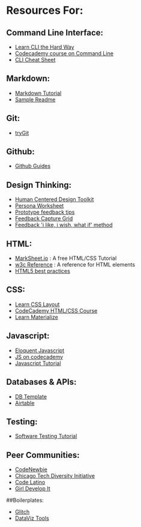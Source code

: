 # Resources For:

## Command Line Interface:
- [Learn CLI the Hard Way](https://learncodethehardway.org/unix/)
- [Codecademy course on Command Line](https://www.codecademy.com/learn/learn-the-command-line)
- [CLI Cheat Sheet](resources/cli-cheat-sheet.md)

## Markdown:
- [Markdown Tutorial](http://www.markdowntutorial.com/)
- [Sample Readme](sample-readme.md)

## Git:
- [tryGit](https://try.github.io)

## Github:
- [Github Guides](https://guides.github.com/)

## Design Thinking:
- [Human Centered Design Toolkit](human-centered-design-toolkit.pdf)
- [Persona Worksheet](persona-core-poster.pdf)
- [Prototype feedback tips](https://public-media.interaction-design.org/pdf/Six-Best-Practice-Tips-for-Gathering-Feedback-on-Your-Prototypes.pdf)
- [Feedback Capture Grid](https://public-media.interaction-design.org/pdf/Feedback-Capture-Grid.pdf)
- [Feedback 'i like, i wish, what if' method](https://public-media.interaction-design.org/pdf/I-Like-I-Wish-What-If.pdf)


## HTML:
- [MarkSheet.io](http://marksheet.io/) : A free HTML/CSS Tutorial
- [w3c Reference](http://w3c.github.io/html-reference/elements.html) : A reference for HTML elements
- [HTML5 best practices](https://www.sitepoint.com/a-basic-html5-template/)

## CSS:
- [Learn CSS Layout](https://learnlayout.com)
- [CodeCademy HTML/CSS Course](https://www.codecademy.com/en/tracks/htmlcss)
- [Learn Materialize](http://materializecss.com/)

## Javascript:
- [Eloquent Javascript](http://eloquentjavascript.net/)
- [JS on codecademy](https://www.codecademy.com/learn/learn-javascript)
- [Javascript Tutorial](http://htmldog.com/guides/javascript/)


## Databases & APIs:
- [DB Template](https://docs.google.com/spreadsheets/d/1c9sgq16us36K1bygqDWLI8V_7pW-Odt0qeJW3DBwltg/edit?usp=sharing)
- [Airtable](https://airtable.com/invite/r/96gpCT4M)


## Testing:
- [Software Testing Tutorial](http://toolsqa.com/software-testing/software-testing-tutorial/)

## Peer Communities:
- [CodeNewbie](https://www.codenewbie.org)
- [Chicago Tech Diversity Initiative](https://chitechdiversity.com/)
- [Code Latino](http://www.codelatino.com/)
- [Girl Develop It](https://www.girldevelopit.com/chapters/chicago)


##Boilerplates:

- [Glitch](https://glitch.com/)
- [DataViz Tools](https://dataviz.tools)
